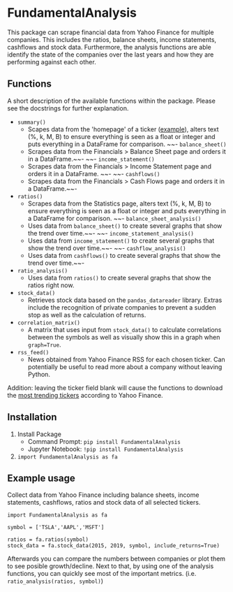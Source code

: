 # FundamentalAnalysis
This package can scrape financial data from Yahoo Finance for multiple companies. This includes the ratios, balance sheets, income statements, cashflows and stock data. Furthermore, the analysis functions are able identify the state of the companies over the last years and how they are performing against each other.

## Functions
A short description of the available functions within the package. Please see the docstrings for further explanation.

- `summary()`
   - Scapes data from the 'homepage' of a ticker ([example](https://finance.yahoo.com/quote/TSLA?p=TSLA)), alters text (%, k, M, B) to ensure everything is seen as a float or integer and puts everything in a DataFrame for comparison.
~~- `balance_sheet()`
   - Scrapes data from the Financials > Balance Sheet page and orders it in a DataFrame.~~-
~~- `income_statement()`
   - Scrapes data from the Financials > Income Statement page and orders it in a DataFrame. ~~-
~~- `cashflows()`
   - Scrapes data from the Financials > Cash Flows page and orders it in a DataFrame.~~-
- `ratios()`
   - Scrapes data from the Statistics page, alters text (%, k, M, B) to ensure everything is seen as a float or integer and puts everything in a DataFrame for comparison.
~~- `balance_sheet_analysis()`
   - Uses data from `balance_sheet()` to create several graphs that show the trend over time.~~-
~~- `income_statement_analysis()`
   - Uses data from `income_statement()` to create several graphs that show the trend over time.~~-
~~- `cashflow_analysis()`
   - Uses data from `cashflows()` to create several graphs that show the trend over time.~~-
- `ratio_analysis()`
   - Uses data from `ratios()` to create several graphs that show the ratios right now.
- `stock_data()`
   - Retrieves stock data based on the `pandas_datareader` library. Extras include the recognition of private companies to prevent a sudden stop as well as the calculation of returns.
- `correlation_matrix()`
   - A matrix that uses input from `stock_data()` to calculate correlations between the symbols as well as visually show this in a graph when `graph=True`.
- `rss_feed()`
   - News obtained from Yahoo Finance RSS for each chosen ticker. Can potentially be useful to read more about a company without leaving Python.
   
Addition: leaving the ticker field blank will cause the functions to download the [most trending tickers](https://finance.yahoo.com/trending-tickers/) according to Yahoo Finance.

## Installation
1. Install Package
   - Command Prompt: `pip install FundamentalAnalysis`
   - Jupyter Notebook: `!pip install FundamentalAnalysis`
2. `import FundamentalAnalysis as fa`

## Example usage
Collect data from Yahoo Finance including balance sheets, income statements, cashflows, ratios and stock data of all selected tickers.

```
import FundamentalAnalysis as fa

symbol = ['TSLA','AAPL','MSFT']

ratios = fa.ratios(symbol)
stock_data = fa.stock_data(2015, 2019, symbol, include_returns=True)
```

Afterwards you can compare the numbers between companies or plot them to see posible growth/decline. Next to that, by using one of the analysis functions, you can quickly see most of the important metrics. (i.e. `ratio_analysis(ratios, symbol)`)
